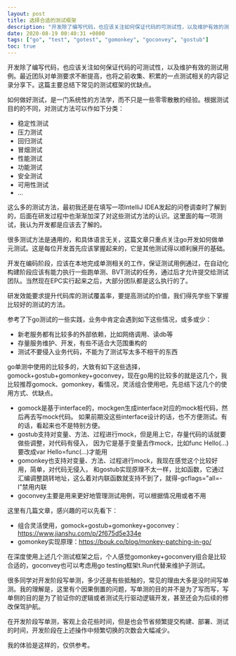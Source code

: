 ```yaml
---
layout: post
title: 选择合适的测试框架
description: "开发除了编写代码，也应该关注如何保证代码的可测试性，以及维护有效的测试用例。最近团队对单测要求不断提高，也将之前收集、积累的一点测试相关的内容记录分享下。这篇主要总结下常见的测试框架的优缺点。"
date: 2020-08-19 00:40:31 +0800
tags: ["go", "test", "gotest", "gomonkey", "goconvey", "gostub"]
toc: true
---
```


开发除了编写代码，也应该关注如何保证代码的可测试性，以及维护有效的测试用例。最近团队对单测要求不断提高，也将之前收集、积累的一点测试相关的内容记录分享下。这篇主要总结下常见的测试框架的优缺点。

如何做好测试，是一门系统性的方法学，而不只是一些零零散散的经验。根据测试目的的不同，对测试方法可以作如下分类：

- 稳定性测试
- 压力测试
- 回归测试
- 冒烟测试
- 性能测试
- 功能测试
- 安全测试
- 可用性测试
- ...

这么多的测试方法，最初我还是在填写一项IntelliJ IDEA发起的问卷调查时了解到的，后面在研发过程中也渐渐加深了对这些测试方法的认识。这里面的每一项测试，我认为开发都是应该去了解的。

很多测试方法是通用的，和具体语言无关，这篇文章只重点关注go开发如何做单元测试。这是每位开发首先应该掌握起来的，它是其他测试得以顺利展开的基础。

开发在编码阶段，应该在本地完成单测相关的工作，保证测试用例通过，在自动化构建阶段应该有能力执行一些跑单测、BVT测试的任务，通过后才允许提交给测试团队。当然现在EPC实行起来之后，大部分团队都是这么执行的了。

研发效能要求提升代码库的测试覆盖率，要提高测试的价值，我们得先学些下掌握比较好的测试的方法。

参考了下go测试的一些实践，业务中肯定会遇到如下这些情况，或多或少：

- 新老服务都有比较多的外部依赖，比如网络调用、读db等
- 存量服务维护、开发，有些不适合大范围重构的
- 测试不要侵入业务代码，不能为了测试写太多不相干的东西

go单测中使用的比较多的，大致有如下这些选择， gomock+gostub+gomonkey+goconvey，现在go用的比较多的就是这几个，我比较推荐gomock、gomonkey，看情况，灵活组合使用吧，先总结下这几个的使用方式、优缺点。

- gomock是基于interface的，mockgen生成interface对应的mock桩代码，然后再去写mock代码。
  如果前期没这些interface设计的话，也不方便测试。有的话，看起来也不是特别方便。
- gostub支持对变量、方法、过程进行mock，但是用上它，存量代码的话就要做些调整，对代码有侵入，
  因为它是基于变量去作mock，比如func Hello(...)要改成var Hello=func(...)才能用
- gomonkey也支持对变量、方法、过程进行mock，我现在感觉这个比较好用，简单，对代码无侵入，
  和gostub实现原理不太一样，比如函数，它通过汇编调整跳转地址，这么着对内联函数就支持不到了，就得-gcflags="all=-l"禁用内联
- goconvey主要是用来更好地管理测试用例，可以根据情况用或者不用


这里有几篇文章，感兴趣的可以先看下：
- 组合灵活使用，gomock+gostub+gomonkey+goconvey：https://www.jianshu.com/p/2f675d5e334e
- gomonkey实现原理：https://bouk.co/blog/monkey-patching-in-go/

在深度使用上述几个测试框架之后，个人感觉gomonkey+goconvery组合是比较合适的，goconvey也可以考虑用go testing框架t.Run代替来维护子测试。

很多同学对开发阶段写单测，多少还是有些抵触的，常见的理由大多是没时间写单测。我的理解是，这里有个因果倒置的问题，写单测的目的并不是为了写而写，写单侧的目的是为了验证你的逻辑或者测试先行驱动逻辑开发，甚至还会为后续的修改保驾护航。

在开发阶段写单测，客观上会花些时间，但是也会节省频繁提交构建、部署、测试的时间，开发阶段在上述操作中频繁切换的次数会大幅减少。

我的体验是这样的，仅供参考。
